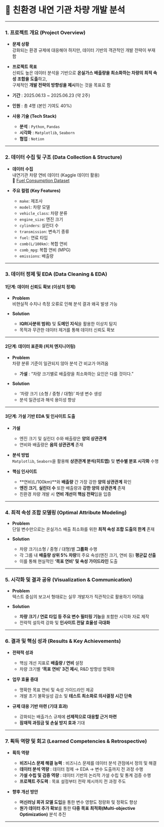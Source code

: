 # 🚗 **친환경 내연 기관 차량 개발 분석**

---

### **1. 프로젝트 개요 (Project Overview)**

- **문제 상황**  
  강화되는 환경 규제에 대응해야 하지만, 데이터 기반의 객관적인 개발 전략이 부재함

- **프로젝트 목표**  
  신뢰도 높은 데이터 분석을 기반으로 **온실가스 배출량을 최소화하는 차량의 최적 속성 조합을 도출**하고,  
  구체적인 **개발 전략의 방향성을 제시**하는 것을 목표로 함

- **기간** : 2025.06.13 ~ 2025.06.23 (약 2주)  
- **인원** : 총 4명 (본인 기여도 40%)  
- **사용 기술 (Tech Stack)**  
  - **분석** : `Python`, `Pandas`  
  - **시각화** : `Matplotlib`, `Seaborn`  
  - **협업** : `Notion`

---

### **2. 데이터 수집 및 구조 (Data Collection & Structure)**

- **데이터 수집**  
  내연기관 차량 연비 데이터 (Kaggle 데이터 활용)  
  🔗 [Fuel Consumption Dataset](https://www.kaggle.com/datasets/ahmettyilmazz/fuel-consumption/data)

- **주요 컬럼 (Key Features)**  
  - `make`: 제조사  
  - `model`: 차량 모델  
  - `vehicle_class`: 차량 분류  
  - `engine_size`: 엔진 크기  
  - `cylinders`: 실린더 수  
  - `transmission`: 변속기 종류  
  - `fuel`: 연료 타입  
  - `comb(L/100km)`: 복합 연비  
  - `comb_mpg`: 복합 연비 (MPG)  
  - `emissions`: 배출량  

---

### **3. 데이터 정제 및 EDA (Data Cleaning & EDA)**

#### **1단계: 데이터 신뢰도 확보 (이상치 정제)**

- **Problem**  
  비현실적 수치나 측정 오류로 인해 분석 결과 왜곡 발생 가능

- **Solution**  
  - **IQR(사분위 범위)** 및 **도메인 지식**을 활용한 이상치 탐지  
  - 목적과 무관한 데이터 제거를 통해 데이터 신뢰도 확보  

---

#### **2단계: 데이터 표준화 (피처 엔지니어링)**

- **Problem**  
  차량 분류 기준이 일관되지 않아 분석 간 비교가 어려움  
  - **가설** : “차량 크기별로 배출량을 최소화하는 요인은 다를 것이다.”

- **Solution**  
  - ‘차량 크기 (소형 / 중형 / 대형)’ 파생 변수 생성  
  - 분석 일관성과 해석 용이성 향상  

---

#### **3단계: 가설 기반 EDA 및 인사이트 도출**

- **가설**  
  - 엔진 크기 및 실린더 수와 배출량은 **양의 상관관계**  
  - 연비와 배출량은 **음의 상관관계** 존재  

- **분석 방법**  
  `Matplotlib`, `Seaborn`을 활용해 **상관관계 분석(히트맵)** 및 **변수별 분포 시각화** 수행

- **핵심 인사이트**
  - **연비(L/100km)**와 **배출량** 간 가장 강한 **양의 상관관계** 확인  
  - **엔진 크기**, **실린더 수** 또한 배출량과 **강한 양의 상관관계** 존재  
  - 친환경 차량 개발 시 **연비 개선이 핵심 전략**임을 입증  

---

### **4. 최적 속성 조합 모델링 (Optimal Attribute Modeling)**

- **Problem**  
  단일 변수만으로는 온실가스 배출 최소화를 위한 **최적 속성 조합 도출의 한계** 존재  

- **Solution**  
  - 차량 크기(소형 / 중형 / 대형)별 **그룹화** 수행  
  - 각 그룹 내 **배출량 상위 5% 차량**의 주요 속성(엔진 크기, 연비 등) **평균값 산출**  
  - 이를 통해 현실적인 **‘목표 연비’ 및 속성 가이드라인** 도출  

---

### **5. 시각화 및 결과 공유 (Visualization & Communication)**

- **Problem**  
  텍스트 중심의 보고서 형태로는 실무 개발자가 직관적으로 활용하기 어려움  

- **Solution**  
  - **차량 크기 / 연료 타입 등 주요 변수 필터링 기능**을 포함한 시각화 자료 제작  
  - 전략적 설득력 강화 및 **인사이트 전달 효율성 극대화**  

---

### **6. 결과 및 핵심 성과 (Results & Key Achievements)**

- **전략적 성과**
  - 핵심 개선 지표로 **배출량 / 연비** 설정  
  - 차량 크기별 **‘목표 연비’ 3건 제시**, R&D 방향성 명확화  

- **업무 효율 증대**
  - 명확한 목표 연비 및 속성 가이드라인 제공  
  - 개발 초기 불확실성 감소 및 **테스트 최소화로 의사결정 시간 단축**  

- **규제 대응 기반 마련 (기대 효과)**
  - 강화되는 배출가스 규제에 **선제적으로 대응할 근거 마련**  
  - **잠재적 과징금 및 손실 방지 효과** 기대  

---

### **7. 획득 역량 및 회고 (Learned Competencies & Retrospective)**

- **획득 역량**
  - **비즈니스 문제 해결 능력** : 비즈니스 문제를 데이터 분석 관점에서 정의 및 해결  
  - **데이터 분석 역량** : 데이터 정제 → EDA → 변수 도출까지 전 과정 수행  
  - **가설 수립 및 검증 역량** : 데이터 기반의 논리적 가설 수립 및 통계 검증 수행  
  - **프로젝트 주도력** : 목표 설정부터 전략 제시까지 전 과정 주도  

- **향후 개선 방안**
  - **머신러닝 회귀 모델 도입**을 통한 변수 영향도 정량화 및 정확도 향상  
  - **원가 데이터 추가 확보**를 통한 **다중 목표 최적화(Multi-objective Optimization)** 분석 추진  

---
